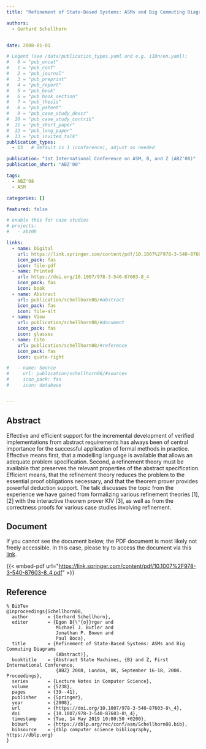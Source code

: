 ```yaml
---
title: "Refinement of State-Based Systems: ASMs and Big Commuting Diagrams (Abstract)"

authors:
  - Gerhard Schellhorn


date: 2008-01-01

# Legend (see /data/publication_types.yaml and e.g. i18n/en.yaml): 
#   0 = "pub_uncat"
#   1 = "pub_conf"
#   2 = "pub_journal"
#   3 = "pub_preprint"
#   4 = "pub_report"
#   5 = "pub_book"
#   6 = "pub_book_section"
#   7 = "pub_thesis"
#   8 = "pub_patent"
#   9 = "pub_case_study_descr"
#  10 = "pub_case_study_contrib"
#  11 = "pub_short_paper"
#  12 = "pub_long_paper"
#  13 = "pub_invited_talk"
publication_types:
  - 13   # default is 1 (conference), adjust as needed

publication: "1st International Conference on ASM, B, and Z (ABZ'08)"
publication_short: "ABZ'08"

tags:
  - ABZ'08
  - ASM

categories: []

featured: false

# enable this for case studies
# projects:
#   - abz08

links:
  - name: Digital
    url: https://link.springer.com/content/pdf/10.1007%2F978-3-540-87603-8_4.pdf
    icon_pack: fas
    icon: file-pdf
  - name: Printed
    url: https://doi.org/10.1007/978-3-540-87603-8_4
    icon_pack: fas
    icon: book
  - name: Abstract
    url: publication/schellhorn08/#abstract
    icon_pack: fas
    icon: file-alt
  - name: View
    url: publication/schellhorn08/#document
    icon_pack: fas
    icon: glasses
  - name: Cite
    url: publication/schellhorn08/#reference
    icon_pack: fas
    icon: quote-right

#   - name: Source
#     url: publication/schellhorn08/#sources
#     icon_pack: fas
#     icon: database


---
```


## Abstract

Effective and efficient support for the incremental development of verified implementations from abstract requirements has always been of central importance for the successful application of formal methods in practice. Effective means first, that a modelling language is available that allows an adequate problem specification. Second, a refinement theory must be available that preserves the relevant properties of the abstract specification. Efficient means, that the refinement theory reduces the problem to the essential proof obligations necessary, and that the theorem prover provides powerful deduction support. The talk discusses the topic from the experience we have gained from formalizing various refinement theories [1], [2] with the interactive theorem prover KIV [3], as well as from the correctness proofs for various case studies involving refinement.

## Document

If you cannot see the document below, the PDF document is most likely not freely accessible. In this case, please try to access the document via this <a href="https://link.springer.com/content/pdf/10.1007%2F978-3-540-87603-8_4.pdf">link</a>.

{{< embed-pdf url="https://link.springer.com/content/pdf/10.1007%2F978-3-540-87603-8_4.pdf" >}}

## Reference

```
% BibTex
@inproceedings{Schellhorn08,
  author       = {Gerhard Schellhorn},
  editor       = {Egon B{\"{o}}rger and
                  Michael J. Butler and
                  Jonathan P. Bowen and
                  Paul Boca},
  title        = {Refinement of State-Based Systems: ASMs and Big Commuting Diagrams
                  (Abstract)},
  booktitle    = {Abstract State Machines, {B} and Z, First International Conference,
                  {ABZ} 2008, London, UK, September 16-18, 2008. Proceedings},
  series       = {Lecture Notes in Computer Science},
  volume       = {5238},
  pages        = {39--41},
  publisher    = {Springer},
  year         = {2008},
  url          = {https://doi.org/10.1007/978-3-540-87603-8\_4},
  doi          = {10.1007/978-3-540-87603-8\_4},
  timestamp    = {Tue, 14 May 2019 10:00:50 +0200},
  biburl       = {https://dblp.org/rec/conf/asm/Schellhorn08.bib},
  bibsource    = {dblp computer science bibliography, https://dblp.org}
}


```

<!-- # add information for case study papers (if available)
## Sources

- **Used formal method:**
  [ASM](/method/asm)
- **Resources and tools:**
  Asmeta

For more information, please contact the <a href ="mailto:silvia.bonfanti@unibg.it;arcaini@nii.ac.jp;angelo.gargantini@unibg.it;scandurra@unibg.it;elvinia.riccobene@unimi.it">authors</a>-->


